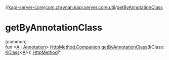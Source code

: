 //[kapi-server-core](../../index.md)/[com.chrynan.kapi.server.core.util](index.md)/[getByAnnotationClass](get-by-annotation-class.md)

# getByAnnotationClass

[common]\
fun &lt;[A](get-by-annotation-class.md) : [Annotation](https://kotlinlang.org/api/latest/jvm/stdlib/kotlin/-annotation/index.html)&gt; [HttpMethod.Companion](../../../kapi-core/kapi-core/com.chrynan.kapi.core/-http-method/-companion/index.md).[getByAnnotationClass](get-by-annotation-class.md)(kClass: [KClass](https://kotlinlang.org/api/latest/jvm/stdlib/kotlin.reflect/-k-class/index.html)&lt;[A](get-by-annotation-class.md)&gt;): [HttpMethod](../../../kapi-core/kapi-core/com.chrynan.kapi.core/-http-method/index.md)?
